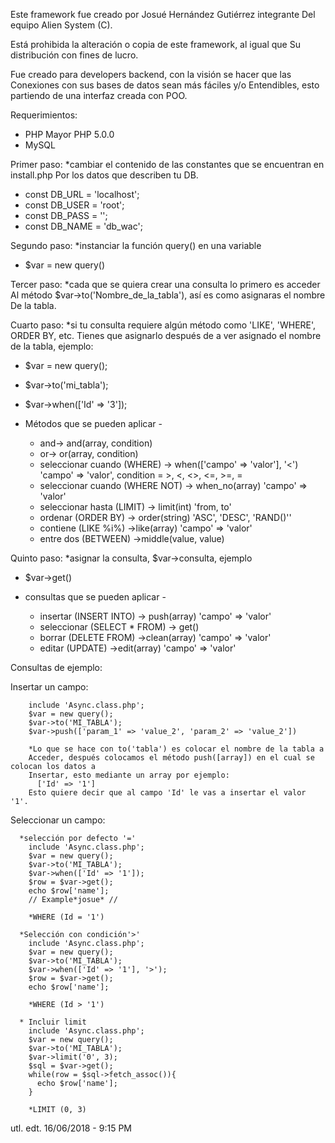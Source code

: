 Este framework fue creado por Josué Hernández Gutiérrez integrante
Del equipo Alien System (C).

Está prohibida la alteración o copia de este framework, al igual que
Su distribución con fines de lucro.

Fue creado para developers backend, con la visión se hacer que las
Conexiones con sus bases de datos sean más fáciles y/o 
Entendibles, esto partiendo de una interfaz creada con POO.

Requerimientos:
  - PHP Mayor PHP 5.0.0
  - MySQL

Primer paso:
 *cambiar el contenido de las constantes que se encuentran en install.php
  Por los datos que describen tu DB.
  
  -	const DB_URL  = 'localhost';
  -	const DB_USER = 'root';
  -	const DB_PASS = ''; 
  -	const DB_NAME = 'db_wac';

Segundo paso:
 *instanciar la función query() en una variable
   
   - $var = new query()

Tercer paso:
 *cada que se quiera crear una consulta lo primero es acceder
  Al método $var->to('Nombre_de_la_tabla'), así es como asignaras el nombre 
  De la tabla.

Cuarto paso:
 *si tu consulta requiere algún método como 'LIKE', 'WHERE', ORDER BY, etc.
  Tienes que asignarlo después de a ver asignado el nombre de la tabla, ejemplo:

  - $var = new query();
  - $var->to('mi_tabla');
  - $var->when(['Id' => '3']);

  - Métodos que se pueden aplicar -
  	* and-> and(array, condition)
	* or-> or(array, condition)
	* seleccionar cuando (WHERE) -> when(['campo' => 'valor'], '<') 'campo' => 'valor', condition = >, <, <>, <=, >=, = 
	* seleccionar cuando (WHERE NOT) -> when_no(array) 'campo' => 'valor'
	* seleccionar hasta (LIMIT) -> limit(int) 'from, to'
	* ordenar (ORDER BY) -> order(string) 'ASC', 'DESC', 'RAND()''
	* contiene (LIKE %i%) ->like(array) 'campo' => 'valor'
	* entre dos (BETWEEN) ->middle(value, value)

Quinto paso:
 *asignar la consulta, $var->consulta, ejemplo
  
  - $var->get()

  - consultas que se pueden aplicar -
  	* insertar (INSERT INTO) -> push(array) 'campo' => 'valor'
	* seleccionar (SELECT * FROM) -> get()
	* borrar (DELETE FROM) ->clean(array) 'campo' => 'valor'
	* editar (UPDATE) ->edit(array) 'campo' => 'valor'

Consultas de ejemplo:
  
  Insertar un campo:

        include 'Async.class.php'; 
        $var = new query();
        $var->to('MI_TABLA');
        $var->push(['param_1' => 'value_2', 'param_2' => 'value_2'])

        *Lo que se hace con to('tabla') es colocar el nombre de la tabla a 
        Acceder, después colocamos el método push([array]) en el cual se colocan los datos a 
        Insertar, esto mediante un array por ejemplo:
          ['Id' => '1']
        Esto quiere decir que al campo 'Id' le vas a insertar el valor '1'.

  Seleccionar un campo:

      *selección por defecto '='
        include 'Async.class.php';
        $var = new query();
        $var->to('MI_TABLA');
        $var->when(['Id' => '1']);
        $row = $var->get();
        echo $row['name'];
        // Example*josue* //

        *WHERE (Id = '1')

      *Selección con condición'>'
        include 'Async.class.php';
        $var = new query();
        $var->to('MI_TABLA');
        $var->when(['Id' => '1'], '>');
        $row = $var->get();
        echo $row['name'];        

        *WHERE (Id > '1')

      * Incluir limit
        include 'Async.class.php';
        $var = new query();
        $var->to('MI_TABLA');
        $var->limit('0', 3);
        $sql = $var->get();
        while(row = $sql->fetch_assoc()){
          echo $row['name'];
        }

        *LIMIT (0, 3)

utl. edt. 16/06/2018 - 9:15 PM
